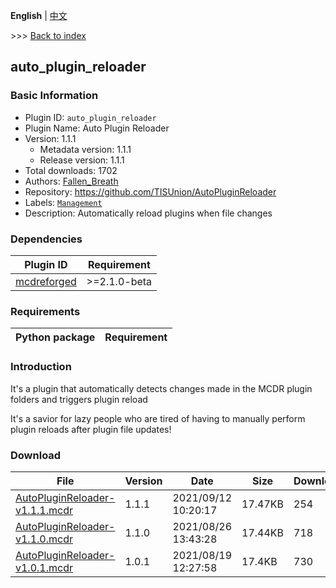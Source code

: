 **English** | [中文](readme-zh_cn.md)

\>\>\> [Back to index](/readme.md)

## auto_plugin_reloader

### Basic Information

- Plugin ID: `auto_plugin_reloader`
- Plugin Name: Auto Plugin Reloader
- Version: 1.1.1
  - Metadata version: 1.1.1
  - Release version: 1.1.1
- Total downloads: 1702
- Authors: [Fallen_Breath](https://github.com/Fallen-Breath)
- Repository: https://github.com/TISUnion/AutoPluginReloader
- Labels: [`Management`](/labels/management/readme.md)
- Description: Automatically reload plugins when file changes

### Dependencies

| Plugin ID | Requirement |
| --- | --- |
| [mcdreforged](https://github.com/Fallen-Breath/MCDReforged) | \>=2.1.0-beta |

### Requirements

| Python package | Requirement |
| --- | --- |

### Introduction

It's a plugin that automatically detects changes made in the MCDR plugin folders and triggers plugin reload

It's a savior for lazy people who are tired of having to manually perform plugin reloads after plugin file updates!

### Download

| File | Version | Date | Size | Downloads | Operations |
| --- | --- | --- | --- | --- | --- |
| [AutoPluginReloader-v1.1.1.mcdr](https://github.com/TISUnion/AutoPluginReloader/releases/tag/v1.1.1) | 1.1.1 | 2021/09/12 10:20:17 | 17.47KB | 254 | [Download](https://github.com/TISUnion/AutoPluginReloader/releases/download/v1.1.1/AutoPluginReloader-v1.1.1.mcdr) |
| [AutoPluginReloader-v1.1.0.mcdr](https://github.com/TISUnion/AutoPluginReloader/releases/tag/v1.1.0) | 1.1.0 | 2021/08/26 13:43:28 | 17.44KB | 718 | [Download](https://github.com/TISUnion/AutoPluginReloader/releases/download/v1.1.0/AutoPluginReloader-v1.1.0.mcdr) |
| [AutoPluginReloader-v1.0.1.mcdr](https://github.com/TISUnion/AutoPluginReloader/releases/tag/v1.0.1) | 1.0.1 | 2021/08/19 12:27:58 | 17.4KB | 730 | [Download](https://github.com/TISUnion/AutoPluginReloader/releases/download/v1.0.1/AutoPluginReloader-v1.0.1.mcdr) |

